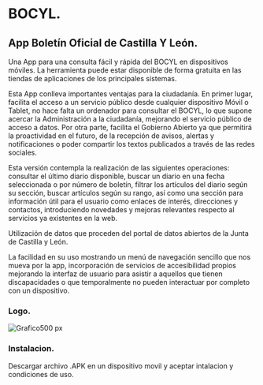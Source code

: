 
# BOCYL.

## App Boletín Oficial de Castilla Y León.

Una App para una consulta fácil y rápida del BOCYL en dispositivos móviles. La herramienta puede estar disponible de forma gratuita en las tiendas de aplicaciones de los principales sistemas.

Esta App conlleva importantes ventajas para la ciudadanía. En primer lugar, facilita el acceso a un servicio público desde cualquier dispositivo Móvil o Tablet, no hace falta un ordenador para consultar el BOCYL, lo que supone acercar la Administración a la ciudadanía, mejorando el servicio público de acceso a datos.
Por otra parte, facilita el Gobierno Abierto ya que permitirá la proactividad en el futuro, de la recepción de avisos, alertas y notificaciones o poder compartir los textos publicados a través de las redes sociales.

Esta versión contempla la realización de las siguientes operaciones: consultar el último diario disponible, buscar un diario en una fecha seleccionada o por número de boletín, filtrar los artículos del diario según su sección, buscar artículos según su rango, así como una sección para información útil para el usuario como enlaces de interés, direcciones y contactos, introduciendo novedades y mejoras relevantes respecto al servicios ya existentes en la web.

Utilización de datos que proceden del portal de datos abiertos de la Junta de Castilla y León.

La facilidad en su uso mostrando un menú de navegación sencillo que nos mueva por la app, incorporación de servicios de accesibilidad propios mejorando la interfaz de usuario para asistir a aquellos que tienen discapacidades o que temporalmente no pueden interactuar por completo con un dispositivo.


### Logo.

![Grafico500 px](https://user-images.githubusercontent.com/50744075/125844323-a850c061-e2d9-448e-bffc-d662b388acf9.png)

### Instalacion.

Descargar archivo .APK en un dispositivo movil y aceptar intalacion y condiciones de uso.
